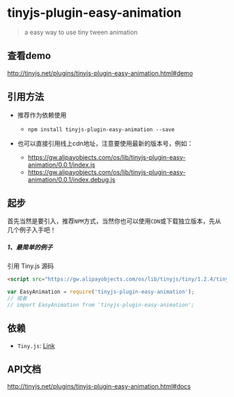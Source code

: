 # tinyjs-plugin-easy-animation

> a easy way to use tiny tween animation

## 查看demo

http://tinyjs.net/plugins/tinyjs-plugin-easy-animation.html#demo

## 引用方法

- 推荐作为依赖使用

  - `npm install tinyjs-plugin-easy-animation --save`

- 也可以直接引用线上cdn地址，注意要使用最新的版本号，例如：

  - https://gw.alipayobjects.com/os/lib/tinyjs-plugin-easy-animation/0.0.1/index.js
  - https://gw.alipayobjects.com/os/lib/tinyjs-plugin-easy-animation/0.0.1/index.debug.js

## 起步
首先当然是要引入，推荐`NPM`方式，当然你也可以使用`CDN`或下载独立版本，先从几个例子入手吧！

##### 1、最简单的例子

引用 Tiny.js 源码
``` html
<script src="https://gw.alipayobjects.com/os/lib/tinyjs/tiny/1.2.4/tiny.js"></script>
```
``` js
var EasyAnimation = require('tinyjs-plugin-easy-animation');
// 或者
// import EasyAnimation from 'tinyjs-plugin-easy-animation';
```

## 依赖
- `Tiny.js`: [Link](http://tinyjs.net/api)

## API文档

http://tinyjs.net/plugins/tinyjs-plugin-easy-animation.html#docs
